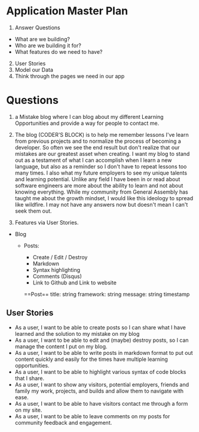# Application Master Plan 
 1. Answer Questions
  - What are we building?
  - Who are we building it for?
  - What features do we need to have?

 2. User Stories
 3. Model our Data
 4. Think through the pages we need in our app

 # Questions
 1. a Mistake blog where I can blog about my different Learning Opportunities and provide a way for people to contact me.

 2. The blog (CODER'S BLOCK) is to help me remember lessons I've learn from previous projects and to normalize the process of becoming a developer. So often we see the end result but don't realize that our mistakes are our greatest asset when creating. I want my blog to stand out as a testament of what I can accomplish when I learn a new language, but also as a reminder so I don't have to repeat lessons too many times. I also what my future employers to see my unique talents and learning potential. Unlike any field I have been in or read about software engineers are more about the ability to learn and not about knowing everything. While my community from General Assembly has taught me about the growth mindset, I would like this ideology to spread like wildfire. I may not have any answers now but doesn't mean I can't seek them out.

 3. Features via User Stories.
   - Blog
     - Posts:
       - Create / Edit / Destroy
       - Markdown
       - Syntax highlighting
       - Comments (Disqus)
       - Link to Github and Link to website

       ==Post==
       title: string
       framework: string
       message: string
       timestamp

  ## User Stories

  - As a user, I want to be able to create posts so I can share what I have learned and the solution to my mistake on my blog
 - As a user, I want to be able to edit and (maybe) destroy posts, so I can manage the content I put on my blog.
 - As a user, I want to be able to write posts in markdown format to put out content quickly and easily for the times have multiple learning opportunities.
 - As a user, I want to be able to highlight various syntax of code blocks that I share.
 - As a user, I want to show any visitors, potential employers, friends and family my work, projects, and builds and allow them to navigate with ease.
 - As a user, I want to be able to have visitors contact me through a form on my site.
 - As a user, I want to be able to leave comments on my posts for community feedback and engagement.
